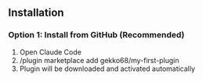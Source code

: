 ## Installation

### Option 1: Install from GitHub (Recommended)

1. Open Claude Code
2. /plugin marketplace add gekko68/my-first-plugin
3. Plugin will be downloaded and activated automatically
